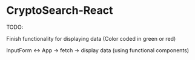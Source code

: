 # CryptoSearch-React

TODO: 

Finish functionality for displaying data (Color coded in green or red)

InputForm <-> App -> fetch -> display data (using functional components)